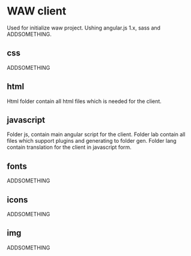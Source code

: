 # WAW client
Used for initialize waw project. Ushing angular.js 1.x, sass and ADDSOMETHING.

## css
ADDSOMETHING

## html
Html folder contain all html files which is needed for the client.

## javascript
Folder js, contain main angular script for the client. Folder lab contain all files which support plugins and generating to folder gen. Folder lang contain translation for the client in javascript form. 

## fonts
ADDSOMETHING

## icons
ADDSOMETHING

## img
ADDSOMETHING